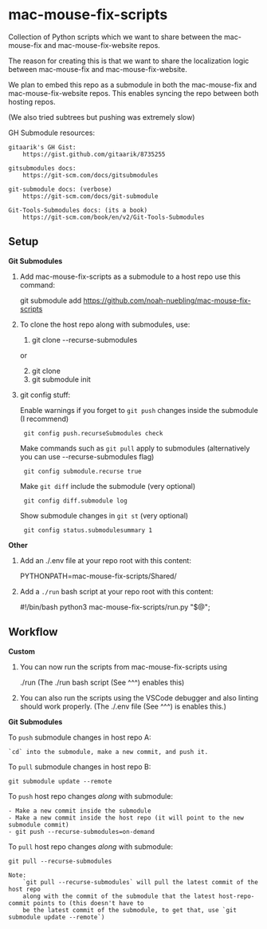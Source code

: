 # mac-mouse-fix-scripts

Collection of Python scripts which we want to share between the mac-mouse-fix and mac-mouse-fix-website repos.

The reason for creating this is that we want to share the localization logic between mac-mouse-fix and mac-mouse-fix-website.

We plan to embed this repo as a submodule in both the mac-mouse-fix and mac-mouse-fix-website repos. This enables syncing the repo between both hosting repos.

(We also tried subtrees but pushing was extremely slow)

GH Submodule resources:

    gitaarik's GH Gist:
        https://gist.github.com/gitaarik/8735255

    gitsubmodules docs:
        https://git-scm.com/docs/gitsubmodules

    git-submodule docs: (verbose)
        https://git-scm.com/docs/git-submodule

    Git-Tools-Submodules docs: (its a book)
        https://git-scm.com/book/en/v2/Git-Tools-Submodules

## Setup

**Git Submodules**

1. Add mac-mouse-fix-scripts as a submodule to a host repo use this command:

    git submodule add https://github.com/noah-nuebling/mac-mouse-fix-scripts

2. To clone the host repo along with submodules, use:

    1. git clone --recurse-submodules
    
    or
    
    2. git clone
    3. git submodule init

3. git config stuff:

    Enable warnings if you forget to `git push` changes inside the submodule (I recommend)

        git config push.recurseSubmodules check

    Make commands such as `git pull` apply to submodules (alternatively you can use --recurse-submodules flag)

        git config submodule.recurse true

    Make `git diff` include the submodule (very optional)

        git config diff.submodule log

    Show submodule changes in `git st` (very optional)

        git config status.submodulesummary 1

**Other**

1. Add an ./.env file at your repo root with this content:

    PYTHONPATH=mac-mouse-fix-scripts/Shared/

2. Add a `./run` bash script at your repo root with this content:

    #!/bin/bash
    python3 mac-mouse-fix-scripts/run.py "$@";

## Workflow

**Custom**

1. You can now run the scripts from mac-mouse-fix-scripts using 

    ./run <subcommand> <args>       (The ./run bash script (See ^^^) enables this)

2. You can also run the scripts using the VSCode debugger and also linting should work properly.        (The ./.env file (See ^^^) is enables this.)

**Git Submodules**

To `push` submodule changes in host repo A:

    `cd` into the submodule, make a new commit, and push it.

To `pull` submodule changes in host repo B:

    git submodule update --remote

To `push` host repo changes *along* with submodule:

    - Make a new commit inside the submodule
    - Make a new commit inside the host repo (it will point to the new submodule commit)
    - git push --recurse-submodules=on-demand

To `pull` host repo changes *along* with submodule:

    git pull --recurse-submodules

    Note: 
        `git pull --recurse-submodules` will pull the latest commit of the host repo 
        along with the commit of the submodule that the latest host-repo-commit points to (this doesn't have to
        be the latest commit of the submodule, to get that, use `git submodule update --remote`)
